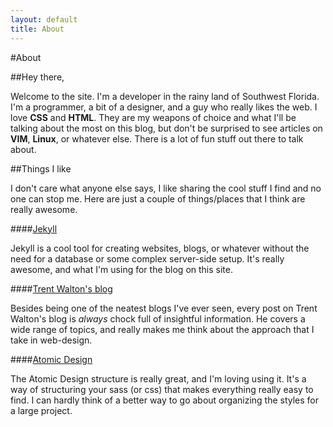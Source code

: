 ```yaml
---
layout: default
title: About
---
```


#About

##Hey there,

Welcome to the site. I'm a developer in the rainy land of Southwest Florida. 
I'm a programmer, a bit of a designer, and a guy who really likes the web.
I love **CSS** and **HTML**. They are my weapons 
of choice and what I'll be talking about the most on this blog, but don't be
surprised to see articles on **VIM**, **Linux**, or 
whatever else. There is a lot of fun stuff out there to talk about.


##Things I like</h2>

I don't care what anyone else says, I like sharing the cool stuff I find and
no one can stop me. Here are just a couple of things/places that I think are
really awesome.


####[Jekyll](http://jekyllrb.com)

Jekyll is a cool tool for creating websites, blogs, or whatever without the 
need for a database or some complex server-side setup. It's really awesome, 
and what I'm using for the blog on this site.


####[Trent Walton's blog](http://trentwalton.com)

Besides being one of the neatest blogs I've ever seen, every post on Trent
Walton's blog is *always* chock full of insightful information. He
covers a wide range of topics, and really makes me think about the approach
that I take in web-design.


####[Atomic Design](http://bradfrostweb.com/blog/post/atomic-web-design/)

The Atomic Design structure is really great, and I'm loving using it. It's
a way of structuring your sass (or css) that makes everything really easy to
find. I can hardly think of a better way to go about organizing the styles
for a large project.

